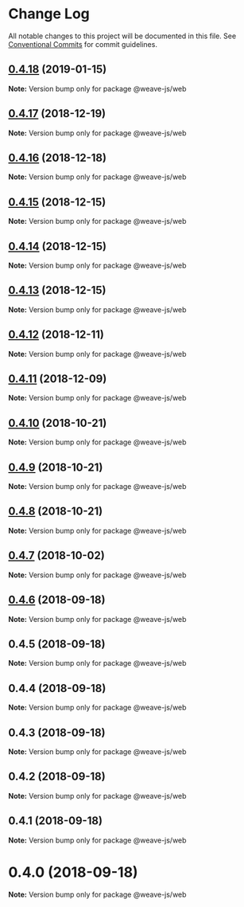 # Change Log

All notable changes to this project will be documented in this file.
See [Conventional Commits](https://conventionalcommits.org) for commit guidelines.

## [0.4.18](https://github.com/fachw3rk/weave/compare/@weave-js/web@0.4.17...@weave-js/web@0.4.18) (2019-01-15)

**Note:** Version bump only for package @weave-js/web





## [0.4.17](https://github.com/fachw3rk/weave/compare/@weave-js/web@0.4.16...@weave-js/web@0.4.17) (2018-12-19)

**Note:** Version bump only for package @weave-js/web





## [0.4.16](https://github.com/fachw3rk/weave/compare/@weave-js/web@0.4.15...@weave-js/web@0.4.16) (2018-12-18)

**Note:** Version bump only for package @weave-js/web





## [0.4.15](https://github.com/fachw3rk/weave/compare/@weave-js/web@0.4.14...@weave-js/web@0.4.15) (2018-12-15)

**Note:** Version bump only for package @weave-js/web





## [0.4.14](https://github.com/fachw3rk/weave/compare/@weave-js/web@0.4.13...@weave-js/web@0.4.14) (2018-12-15)

**Note:** Version bump only for package @weave-js/web





## [0.4.13](https://github.com/fachw3rk/weave/compare/@weave-js/web@0.4.12...@weave-js/web@0.4.13) (2018-12-15)

**Note:** Version bump only for package @weave-js/web





## [0.4.12](https://github.com/fachw3rk/weave/compare/@weave-js/web@0.4.11...@weave-js/web@0.4.12) (2018-12-11)

**Note:** Version bump only for package @weave-js/web





## [0.4.11](https://github.com/fachw3rk/weave/compare/@weave-js/web@0.4.10...@weave-js/web@0.4.11) (2018-12-09)

**Note:** Version bump only for package @weave-js/web





## [0.4.10](https://github.com/fachw3rk/weave/compare/@weave-js/web@0.4.9...@weave-js/web@0.4.10) (2018-10-21)

**Note:** Version bump only for package @weave-js/web





## [0.4.9](https://github.com/fachw3rk/weave/compare/@weave-js/web@0.4.8...@weave-js/web@0.4.9) (2018-10-21)

**Note:** Version bump only for package @weave-js/web





<a name="0.4.8"></a>
## [0.4.8](https://github.com/fachw3rk/weave/compare/@weave-js/web@0.4.7...@weave-js/web@0.4.8) (2018-10-21)

**Note:** Version bump only for package @weave-js/web





<a name="0.4.7"></a>
## [0.4.7](https://github.com/fachw3rk/weave/compare/@weave-js/web@0.4.6...@weave-js/web@0.4.7) (2018-10-02)

**Note:** Version bump only for package @weave-js/web





<a name="0.4.6"></a>
## [0.4.6](https://github.com/fachw3rk/weave/compare/@weave-js/web@0.4.5...@weave-js/web@0.4.6) (2018-09-18)

**Note:** Version bump only for package @weave-js/web





<a name="0.4.5"></a>
## 0.4.5 (2018-09-18)

**Note:** Version bump only for package @weave-js/web





<a name="0.4.4"></a>
## 0.4.4 (2018-09-18)

**Note:** Version bump only for package @weave-js/web





<a name="0.4.3"></a>
## 0.4.3 (2018-09-18)

**Note:** Version bump only for package @weave-js/web





<a name="0.4.2"></a>
## 0.4.2 (2018-09-18)

**Note:** Version bump only for package @weave-js/web





<a name="0.4.1"></a>
## 0.4.1 (2018-09-18)

**Note:** Version bump only for package @weave-js/web





<a name="0.4.0"></a>
# 0.4.0 (2018-09-18)

**Note:** Version bump only for package @weave-js/web
